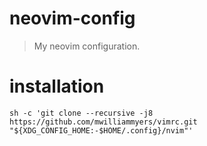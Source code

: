 # neovim-config 

> My neovim configuration.

# installation

```
sh -c 'git clone --recursive -j8 https://github.com/mwilliammyers/vimrc.git "${XDG_CONFIG_HOME:-$HOME/.config}/nvim"'
```
